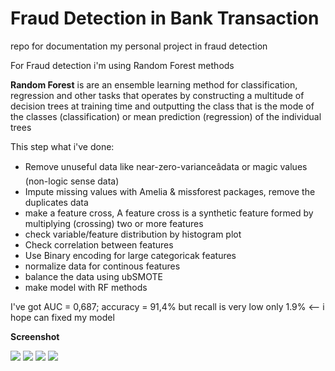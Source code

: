 Fraud Detection in Bank Transaction
=================


repo for documentation my personal project in fraud detection  

For Fraud detection i'm using Random Forest methods


**Random Forest** is are an ensemble learning method for classification, regression and other tasks 
that operates by constructing a multitude of decision trees at training time and outputting the class that is the mode of the classes (classification)
or mean prediction (regression) of the individual trees


This step what i've done:
- Remove unuseful data like near-zero-varianceâdata or magic values (non-logic sense data)
- Impute missing values with Amelia & missforest packages, remove the duplicates data
- make a feature cross, A feature cross is a synthetic feature formed by multiplying (crossing) two or more features
- check variable/feature distribution  by histogram plot
- Check correlation between features
- Use Binary encoding for large categoricak features
- normalize data for continous features
- balance the data using ubSMOTE
- make model with RF methods


I've got AUC = 0,687; accuracy = 91,4% but recall is very low only 1.9% <-- i hope can fixed my model



**Screenshot**

![](https://cdn.glitch.com/38fb7291-b561-4f55-b133-1dbaaabc47d8%2FWhatsApp%20Image%202019-06-19%20at%2002.32.22.jpeg?v=1560886424782)
![](https://cdn.glitch.com/38fb7291-b561-4f55-b133-1dbaaabc47d8%2FWhatsApp%20Image%202019-06-19%20at%2002.32.21.jpeg?v=1560886424744)
![](https://cdn.glitch.com/38fb7291-b561-4f55-b133-1dbaaabc47d8%2FWhatsApp%20Image%202019-06-19%20at%2002.32.20.jpeg?v=1560886425630)
![](https://cdn.glitch.com/38fb7291-b561-4f55-b133-1dbaaabc47d8%2FWhatsApp%20Image%202019-06-19%20at%2002.32.21%20(1).jpeg?v=1560886425120)